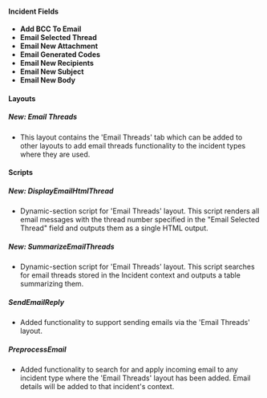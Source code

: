 
#### Incident Fields
- **Add BCC To Email**
- **Email Selected Thread**
- **Email New Attachment**
- **Email Generated Codes**
- **Email New Recipients**
- **Email New Subject**
- **Email New Body**

#### Layouts
##### New: Email Threads
- This layout contains the 'Email Threads' tab which can be added to other layouts to add email threads functionality to the incident types where they are used.

#### Scripts
##### New: DisplayEmailHtmlThread
- Dynamic-section script for 'Email Threads' layout.
This script renders all email messages with the thread number specified in the "Email Selected Thread" field and outputs them as a single HTML output.
##### New: SummarizeEmailThreads
- Dynamic-section script for 'Email Threads' layout.
This script searches for email threads stored in the Incident context and outputs a table summarizing them.
##### SendEmailReply
- Added functionality to support sending emails via the 'Email Threads' layout.
##### PreprocessEmail
- Added functionality to search for and apply incoming email to any incident type where the 'Email Threads' layout has been added. Email details will be added to that incident's context.
